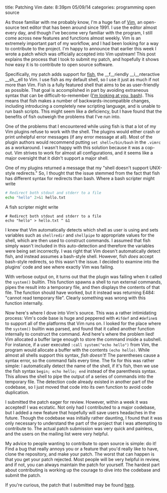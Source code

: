 title: Patching Vim
date: 8:39pm 05/09/14
categories: programming
            open source

As those familiar with me probably know, I'm a huge fan of [Vim], an open-source
text editor that has been around since 1991. I use the editor almost every day,
and though I've become very familiar with the program, I still come across new
features and functions almost weekly. Vim is an extremely important part of my
workflow, and I had been looking for a way to contribute to the project. I'm
happy to announce that earlier this week I wrote a patch which was officially
accepted into Vim upstream! This post explains the process that I took to submit
my patch, and hopefully it shows how easy it is to contribute to open source
software.

Specifically, my patch adds support for [fish], the __f__riendly __i__nteractive
__sh__ell to Vim. I use fish as my default shell, so I use it just as much if
not more than Vim. Fish is a fully featured shell that aims to be as
user-friendly as possible. That goal is accomplished in part by avoiding
extraneous syntax that can be difficult-to-remember ([I'm looking at you,
bash][bash pitfalls]). This means that fish makes a number of
backwards-incompatible changes, including introducing a completely new scripting
language, and is unable to run bash scripts. This might seem like a deficiency,
but I have found that the benefits of fish outweigh the problems that I've run
into.

One of the problems that I encountered while using fish is that a lot of my Vim
plugins refuse to work with the shell. The plugins would either crash or print
unhelpful error messages (if any error message at all). Most of the plugin
authors would recommend putting `set shell=/bin/bash` in the `.vimrc` as a
workaround. I wasn't happy with this solution because it was a cop-out. Vim
strives to work for almost all configurations, and it seems like a major
oversight that it didn't support a major shell.

One of my plugins returned a message that my "shell doesn't support UNIX-style
redirects." So, I thought that the issue stemmed from the fact that fish has
different syntax for redirects than bash. Where a bash scripter might write

```sh
# Redirect both stdout and stderr to a file
echo "hello" 2>&1 hello.txt
```

A fish scripter might write

```fish
# Redirect both stdout and stderr to a file
echo "hello" > hello.txt ^ &1
```


I knew that Vim automatically detects which shell as user is using and sets
variables such as `shellredir` and `shellpipe` to appropriate values for the
shell, which are then used to construct commands. I assumed that fish simply
wasn't included in this auto-detection and therefore the variables were being
set incorrectly. I was right that Vim doesn't automatically detect fish, and
instead assumes a bash-style shell. However, fish *does* accept bash-style
redirects, so this wasn't the issue. I decided to examine into the plugins' code
and see where exactly Vim was failing.

With verbose output on, it turns out that the plugin was failing when it called
the `system()` builtin. This function spawns a shell to run external commands,
pipes the result into a temporary file, and then displays the contents of that
file. The function should have worked, but it instead was returning E484:
"cannot read temporary file". Clearly something was wrong with this function
internally.

Now here's where I dove into Vim's source. This was a rather intimidating
process: Vim's code base is huge and peppered with `#ifdef` and `#define`s to
support all of the platforms that Vim runs on. I looked for the place where the
`system()` builtin was parsed, and found that it called another function
internally to construct the command. And here's where the problem lied! Vim
allocated a buffer large enough to store the command inside a subshell. For
instance, if a user executed `:call system("echo hello")` from Vim, the program
would allocate a buffer with the contents `(echo hello)`. While almost all
shells support this syntax, *fish doesn't*! The parentheses cause a syntax
error, so the command fails every time. The fix for this was rather simple: I
automatically detect the name of the shell, if it's fish, then we use the fish
syntax `begin; echo hello; end` instead of the parenthesis syntax. This allows
the shell to pipe the output of a series of commands into the temporary file.
The detection code already existed in another part of the codebase, so I just
moved that code into its own function to avoid code duplication.

I submitted the patch eager for review. However, within a week it was accepted!
I was ecstatic. Not only had I contributed to a major codebase, but I added a
new feature that hopefully will save users headaches in the future. Though the
codebase was initially rather daunting, I found that it was only necessary to
understand the part of the project that I was attempting to contribute to. The
actual patch submission was very quick and painless, and the users on the
mailing list were very helpful.

My advice to people wanting to contribute to open source is simple: do it! Find
a bug that really annoys you or a feature that you'd really like to have, clone
the repository, and make your patch. The worst that can happen is that you get
your patch rejected. Most people will be very helpful in review, and if not, you
can always maintain the patch for yourself. The hardest part about contributing
is working up the courage to dive into the codebase and submit the patch.

If you're curious, the patch that I submitted may be found [here][patch].

[Vim]: http://vim.org
[fish]: http://fishshell.com
[bash pitfalls]: http://mywiki.wooledge.org/BashPitfalls
[patch]: https://groups.google.com/forum/#!topic/vim_dev/bNfWJaM6DuY
